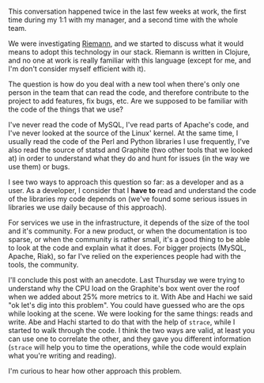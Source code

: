 This conversation happened twice in the last few weeks at work, the first time during my 1:1 with my manager, and a second time with the whole team.

We were investigating [Riemann](http://riemann.io/), and we started to discuss what it would means to adopt this technology in our stack.  Riemann is written in Clojure, and no one at work is really familiar with this language (except for me, and I'm don't consider myself efficient with it).

The question is how do you deal with a new tool when there's only one person in the team that can read the code, and therefore contribute to the project to add features, fix bugs, etc.  Are we supposed to be familiar with the code of the things that we use?

I've never read the code of MySQL, I've read parts of Apache's code, and I've never looked at the source of the Linux' kernel.  At the same time, I usually read the code of the Perl and Python libraries I use frequently, I've also read the source of statsd and Graphite (two other tools that we looked at) in order to understand what they do and hunt for issues (in the way we use them) or bugs.

I see two ways to approach this question so far: as a developer and as a user.  As a developer, I consider that I **have to** read and understand the code of the libraries my code depends on (we've found some serious issues in libraries we use daily because of this approach).

For services we use in the infrastructure, it depends of the size of the tool and it's community.  For a new product, or when the documentation is too sparse, or when the community is rather small, it's a good thing to be able to look at the code and explain what it does.  For bigger projects (MySQL, Apache, Riak), so far I've relied on the experiences people had with the tools, the community.

I'll conclude this post with an anecdote.  Last Thursday we were trying to understand why the CPU load on the Graphite's box went over the roof when we added about 25% more metrics to it.  With Abe and Hachi we said "ok let's dig into this problem".  You could have guessed who are the ops while looking at the scene.  We were looking for the same things: reads and write.  Abe and Hachi started to do that with the help of ``strace``, while I started to walk through the code.  I think the two ways are valid, at least you can use one to correlate the other, and they gave you different information (``strace`` will help you to time the operations, while the code would explain what you're writing and reading).

I'm curious to hear how other approach this problem.
